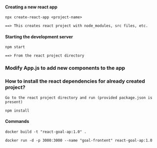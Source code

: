 #### Creating a new react app

    npx create-react-app <project-name>

    ==> This creates react project with node_modules, src files, etc.

#### Starting the development server

    npm start

    ==> From the react project directory


### Modify App.js to add new components to the app

### How to install the react dependencies for already created project?

    Go to the react project directory and run (provided package.json is present)

    npm install

#### Commands
`docker build -t "react-goal-ap:1.0" .`

`docker run -d -p 3000:3000 --name "goal-frontent" react-goal-ap:1.0`